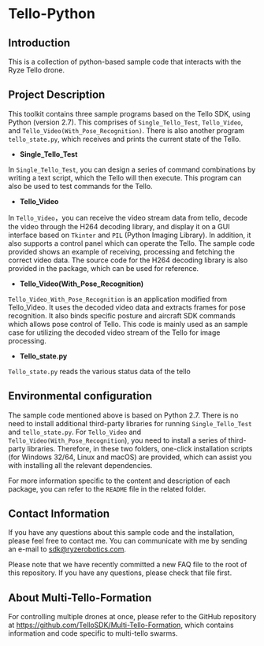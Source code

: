 # Tello-Python

## Introduction

This is a collection of python-based sample code that interacts with the Ryze Tello drone.

## Project Description

This toolkit contains three sample programs based on the Tello SDK, using Python (version 2.7). This comprises of `Single_Tello_Test`, `Tello_Video`, and `Tello_Video(With_Pose_Recognition)`. There is also another program `tello_state.py`, which receives and prints the current state of the Tello.

- **Single_Tello_Test**

In `Single_Tello_Test`, you can design a series of command combinations by writing a text script, which the Tello will then execute. This program can also be used to test commands for the Tello.

- **Tello_Video**

In `Tello_Video`，you can receive the video stream data from tello, decode the video through the H264 decoding library, and display it on a GUI interface based on `Tkinter` and `PIL` (Python Imaging Library). In addition, it also supports a control panel which can operate the Tello. The sample code provided shows an example of receiving, processing and fetching the correct video data. The source code for the H264 decoding library is also provided in the package, which can be used for reference.

- **Tello_Video(With_Pose_Recognition)**

`Tello_Video_With_Pose_Recognition` is an application modified from Tello_Video. It uses the decoded video data and extracts frames for pose recognition. It also binds specific posture and aircraft SDK commands which allows pose control of Tello. This code is mainly used as an sample case for utilizing the decoded video stream of the Tello for image processing.

- **Tello_state.py**

`Tello_state.py` reads the various status data of the tello

## Environmental configuration

The sample code mentioned above is based on Python 2.7. There is no need to install additional third-party libraries for running `Single_Tello_Test` and `tello_state.py`. For `Tello_Video` and `Tello_Video(With_Pose_Recognition`), you need to install a series of third-party libraries. Therefore, in these two folders, one-click installation scripts (for Windows 32/64, Linux and macOS) are provided, which can assist you with installing all the relevant dependencies.

For more information specific to the content and description of each package, you can refer to the `README` file in the related folder. 

## Contact Information

If you have any questions about this sample code and the installation, please feel free to contact me. You can communicate with me by sending an e-mail to sdk@ryzerobotics.com.

Please note that we have recently committed a new FAQ file to the root of this repository. If you have any questions, please check that file first.

## About Multi-Tello-Formation

For controlling multiple drones at once, please refer to the GitHub repository at https://github.com/TelloSDK/Multi-Tello-Formation, which contains information and code specific to multi-tello swarms. 
